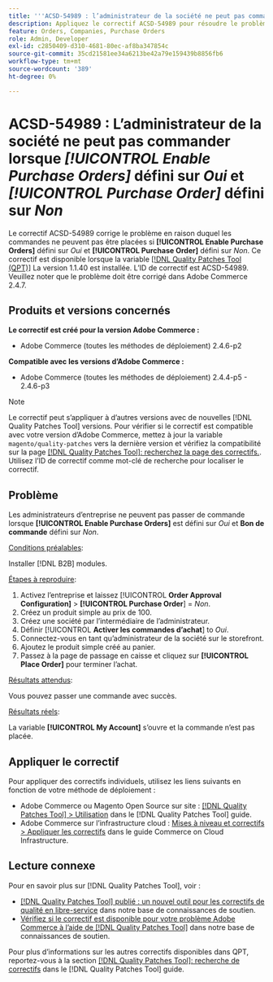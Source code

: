 ```yaml
---
title: '''ACSD-54989 : l’administrateur de la société ne peut pas commander lorsque [!UICONTROL Enable Purchase Orders] Définissez sur Oui et [!UICONTROL Purchase Order] défini sur Non'
description: Appliquez le correctif ACSD-54989 pour résoudre le problème Adobe Commerce en raison duquel l’administrateur de la société ne peut pas passer de commandes si [!UICONTROL Enable Purchase Orders] est défini sur Oui et [!UICONTROL Purchase Order] est défini sur Non.
feature: Orders, Companies, Purchase Orders
role: Admin, Developer
exl-id: c2850409-d310-4681-80ec-af8ba347854c
source-git-commit: 35cd21581ee34a6213be42a79e159439b8856fb6
workflow-type: tm+mt
source-wordcount: '389'
ht-degree: 0%

---
```


# ACSD-54989 : L’administrateur de la société ne peut pas commander lorsque *[!UICONTROL Enable Purchase Orders]* défini sur *Oui* et *[!UICONTROL Purchase Order]* défini sur *Non*

Le correctif ACSD-54989 corrige le problème en raison duquel les commandes ne peuvent pas être placées si **[!UICONTROL Enable Purchase Orders]** défini sur *Oui* et **[!UICONTROL Purchase Order]** défini sur *Non*. Ce correctif est disponible lorsque la variable [[!DNL Quality Patches Tool (QPT)]](/help/announcements/adobe-commerce-announcements/magento-quality-patches-released-new-tool-to-self-serve-quality-patches.md) La version 1.1.40 est installée. L’ID de correctif est ACSD-54989. Veuillez noter que le problème doit être corrigé dans Adobe Commerce 2.4.7.

## Produits et versions concernés

**Le correctif est créé pour la version Adobe Commerce :**

* Adobe Commerce (toutes les méthodes de déploiement) 2.4.6-p2

**Compatible avec les versions d’Adobe Commerce :**

* Adobe Commerce (toutes les méthodes de déploiement) 2.4.4-p5 - 2.4.6-p3

>[!NOTE]
>
>Le correctif peut s’appliquer à d’autres versions avec de nouvelles [!DNL Quality Patches Tool] versions. Pour vérifier si le correctif est compatible avec votre version d’Adobe Commerce, mettez à jour la variable `magento/quality-patches` vers la dernière version et vérifiez la compatibilité sur la page [[!DNL Quality Patches Tool]: recherchez la page des correctifs.](https://experienceleague.adobe.com/tools/commerce-quality-patches/index.html). Utilisez l’ID de correctif comme mot-clé de recherche pour localiser le correctif.

## Problème

Les administrateurs d’entreprise ne peuvent pas passer de commande lorsque **[!UICONTROL Enable Purchase Orders]** est défini sur *Oui* et **Bon de commande** défini sur *Non*.

<u>Conditions préalables</u>:

Installer [!DNL B2B] modules.

<u>Étapes à reproduire</u>:

1. Activez l’entreprise et laissez [!UICONTROL **Order Approval Configuration]** > **[!UICONTROL Purchase Order**] = *Non*.
1. Créez un produit simple au prix de 100.
1. Créez une société par l’intermédiaire de l’administrateur.
1. Définir [!UICONTROL **Activer les commandes d’achat**] to *Oui*.
1. Connectez-vous en tant qu’administrateur de la société sur le storefront.
1. Ajoutez le produit simple créé au panier.
1. Passez à la page de passage en caisse et cliquez sur **[!UICONTROL Place Order]** pour terminer l’achat.

<u>Résultats attendus</u>:

Vous pouvez passer une commande avec succès.

<u>Résultats réels</u>:

La variable **[!UICONTROL My Account]** s’ouvre et la commande n’est pas placée.

## Appliquer le correctif

Pour appliquer des correctifs individuels, utilisez les liens suivants en fonction de votre méthode de déploiement :

* Adobe Commerce ou Magento Open Source sur site : [[!DNL Quality Patches Tool] > Utilisation](https://experienceleague.adobe.com/docs/commerce-operations/tools/quality-patches-tool/usage.html) dans le [!DNL Quality Patches Tool] guide.
* Adobe Commerce sur l’infrastructure cloud : [Mises à niveau et correctifs > Appliquer les correctifs](https://experienceleague.adobe.com/docs/commerce-cloud-service/user-guide/develop/upgrade/apply-patches.html) dans le guide Commerce on Cloud Infrastructure.

## Lecture connexe

Pour en savoir plus sur [!DNL Quality Patches Tool], voir :

* [[!DNL Quality Patches Tool] publié : un nouvel outil pour les correctifs de qualité en libre-service](/help/announcements/adobe-commerce-announcements/magento-quality-patches-released-new-tool-to-self-serve-quality-patches.md) dans notre base de connaissances de soutien.
* [Vérifiez si le correctif est disponible pour votre problème Adobe Commerce à l’aide de [!DNL Quality Patches Tool]](/help/support-tools/patches-available-in-qpt-tool/check-patch-for-magento-issue-with-magento-quality-patches.md) dans notre base de connaissances de soutien.

Pour plus d’informations sur les autres correctifs disponibles dans QPT, reportez-vous à la section [[!DNL Quality Patches Tool]: recherche de correctifs](https://experienceleague.adobe.com/tools/commerce-quality-patches/index.html) dans le [!DNL Quality Patches Tool] guide.
